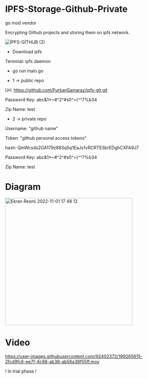 # IPFS-Storage-Github-Private

go mod vendor

Encrypting Github projects and storing them on ipfs network.

![İPFS-GİTHUB (2)](https://user-images.githubusercontent.com/92402372/200584131-8f1dd3b9-e969-416f-b82e-a922ecbcc6d4.png)

- Download ipfs

Terminal: ipfs daemon

- go run main.go

- 1  -> public repo

Url: https://github.com/FurkanSamaraz/ipfs-git.git

Password Key: abc&1*~#^2^#s0^=)^^7%b34

Zip Name: test

- 2 -> private repo

Username: "github name"

Token: "github personal access tokens"

hash: QmWcsds2GA179z883q5q1EaJs1vRCRTESbrEDghCXFA9J7

Password Key: abc&1*~#^2^#s0^=)^^7%b34

Zip Name: test


# Diagram
<img width="411" alt="Ekran Resmi 2022-11-01 17 48 12" src="https://user-images.githubusercontent.com/92402372/199262200-7884af5e-3be1-4013-9a75-710f442b1a37.png">

# Video


https://user-images.githubusercontent.com/92402372/199265615-2fcd9fc6-ee7f-4c98-ab38-ab56a38f55ff.mov



! In trial phase !
